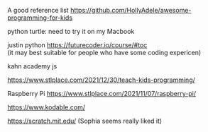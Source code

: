 
A good reference list
https://github.com/HollyAdele/awesome-programming-for-kids

python turtle: need to try it on my Macbook

justin python
https://futurecoder.io/course/#toc  
(it may best suitable for people who have some coding expericen)


kahn academy js

https://www.stlplace.com/2021/12/30/teach-kids-programming/

Raspberry Pi
https://www.stlplace.com/2021/11/07/raspberry-pi/

https://www.kodable.com/

https://scratch.mit.edu/ (Sophia seems really liked it)

